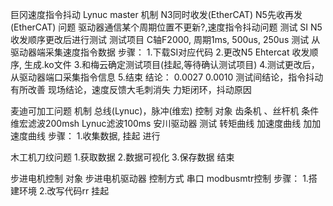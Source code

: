 巨冈速度指令抖动
    Lynuc master 机制
        N3同时收发(EtherCAT)
        N5先收再发(EtherCAT)
    问题
        驱动器通信某个周期位置不更新?,速度指令抖动问题
    测试
        SI N5收发顺序更改后进行测试
        测试项目
            C轴F2000, 周期1ms, 500us, 250us 测试
            从驱动器端采集速度指令数据
    步骤：
        1.下载SI对应代码
        2.更改N5 Ehtercat 收发顺序, 生成.ko文件
        3.和梅云确定测试项目(挂起,等待确认测试项目)
        4.测试更改后，从驱动器端口采集指令信息 
        5.结束
    结论：
        0.0027
        0.0010
        测试间结论，指令抖动有所改善
        现场结论，速度反馈大毛刺消失
        力矩闭环，抖动原因

麦迪可加工问题
    机制
        总线(Lynuc)，脉冲(维宏) 控制
    对象
        齿条机 、丝杆机
    条件
        维宏滤波200msh Lynuc滤波100ms 安川驱动器
    测试
        转矩曲线 加速度曲线 加加速度曲线
    步骤：
        1.收集数据, 挂起
        进行

木工机刀纹问题
    1.获取数据
    2.数据可视化
    3.保存数据
    结束

步进电机控制
    对象
        步进电机驱动器
    控制方式
        串口 modbusmtr控制
    步骤：
        1.搭建环境
        2.改写代码rr
        挂起



        
        
        